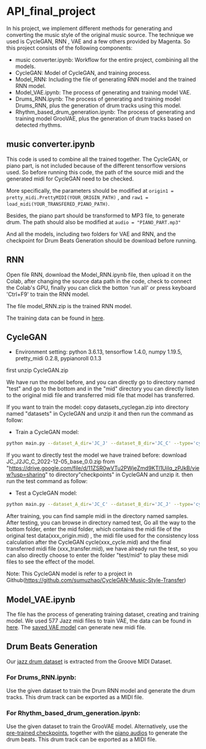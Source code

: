 # API_final_project
In his project, we implement different methods for generating and converting the music style of the original music source. The technique we used is CycleGAN, RNN , VAE  and a few others provided by Magenta. So this project consists of the following components:
* music converter.ipynb: Workflow for the entire project, combining all the models.
* CycleGAN: Model of CycleGAN, and training process.
* Model_RNN: Including the file of generating RNN model and the trained RNN model.
* Model_VAE.ipynb: The process of generating and training model VAE.
* Drums_RNN.ipynb: The process of generating and training model Drums_RNN, plus the generation of drum tracks using this model.
* Rhythm_based_drum_generation.ipynb: The process of generating and training model GrooVAE, plus the generation of drum tracks based on detected rhythms.


## music converter.ipynb
This code is used to combine all the trained together. The CycleGAN, or piano part, is not included because of the different tensorflow versions used. So before running this code, the path of the source midi and the generated midi for CycleGAN need to be checked.

More specifically, the parameters should be modified at 
`origin1 = pretty_midi.PrettyMIDI(YOUR_ORIGIN_PATH)`
, and 
`raw1 = load_midi(YOUR_TRANSFERED_PIANO_PATH)`.

Besides, the piano part should be transformed to MP3 file, to generate drum. The path should also be modified at `audio = "PIANO_PART.mp3"`

And all the models, including two folders for VAE and RNN, and the checkpoint for Drum Beats Generation should be download before running.

## RNN
Open file RNN, download the Model_RNN.ipynb file, then upload it on the Colab, after changing the source data path in the code, check to connect the Colab's GPU, finally you can click the botton 'run all' or press keyboard 'Ctrl+F9' to train the RNN model.

The file model_RNN.zip is the trained RNN model.

The training data can be found in [here](https://jazzomat.hfm-weimar.de/dbformat/dboverview.html).

## CycleGAN
- Environment setting:
python 3.6.13,
tensorflow 1.4.0,
numpy 1.19.5,
pretty_midi 0.2.8,
pypianoroll 0.1.3

first unzip CycleGAN.zip

We have run the model before, and you can directly go to directory named "test" and go to the bottom and in
the "mid" directory you can directly listen to the original midi file and transferred midi file that model has transferred.

If you want to train the model: 
copy datasets_cyclegan.zip into directory named "datasets" in CycleGAN and unzip it and then run the command as follow:
- Train a CycleGAN model:
```bash
python main.py --dataset_A_dir='JC_J' --dataset_B_dir='JC_C' --type='cyclegan' --model='base' --sigma_d=0 --phase='train'
```
If you want to directly test the model we have trained before:
download JC_J2JC_C_2022-12-05_base_0.0.zip from "https://drive.google.com/file/d/11ZSR0wVTu2PWjeZmd9KTl1UiIq_zPJkB/view?usp=sharing"
to directory"checkpoints" in CycleGAN and unzip it. then run the test command as follow:
- Test a CycleGAN model:
```bash
python main.py --dataset_A_dir='JC_C' --dataset_B_dir='JC_J' --type='cyclegan' --model='base' --sigma_d=0 --phase='test' --which_direction='AtoB'
```
After training, you can find sample midi in the directory named samples.
After testing, you can browse in directory named test, Go all the way to the bottom folder, enter the mid folder, which contains the midi file of the 
original test data(xxx_origin.mid) , the midi file used for the consistency loss calculation after the CycleGAN cycle(xxx_cycle.mid) and the final transferred 
midi file (xxx_transfer.mid), we have already run the test, so you can also directly choose to enter the folder "test/mid" to play these midi files to see the effect of the model.

Note: This CycleGAN model is refer to a project in Github(https://github.com/sumuzhao/CycleGAN-Music-Style-Transfer)


## Model_VAE.ipynb
The file has the process of generating training dataset, creating and training model. We used 577 Jazz midi files to train VAE, the data can be found in [here](https://drive.google.com/file/d/1xksnOS46bODSO5KCXClWml62pFDMSVs2/view?usp=sharing). The [saved VAE model](https://drive.google.com/drive/folders/1SxSvm-Sb2oyRVAC6BfBhctF5h8qmLsWc?usp=sharing) can generate new midi file.



## Drum Beats Generation
Our [jazz drum dataset](https://drive.google.com/drive/folders/1yZLWngJaPGHvzYkk1-NpkQiJE5bJePuF?usp=share_link) is extracted from the Groove MIDI Dataset. 
### For Drums_RNN.ipynb:
Use the given dataset to train the Drum RNN model and generate the drum tracks. This drum track can be exported as a MIDI file.
### For Rhythm_based_drum_generation.ipynb:
Use the given dataset to train the GrooVAE model. 
Alternatively, use the [pre-trained checkpoints](https://drive.google.com/drive/folders/1dVZJJV39-RuQaWFAPgRLkGIJAmHTiKT6?usp=share_link), together with the [piano audios](https://drive.google.com/drive/folders/1e5Em3_YSPlXW3_IEvppskGIqBFwzllTY?usp=share_link) to generate the drum beats. This drum track can be exported as a MIDI file.
